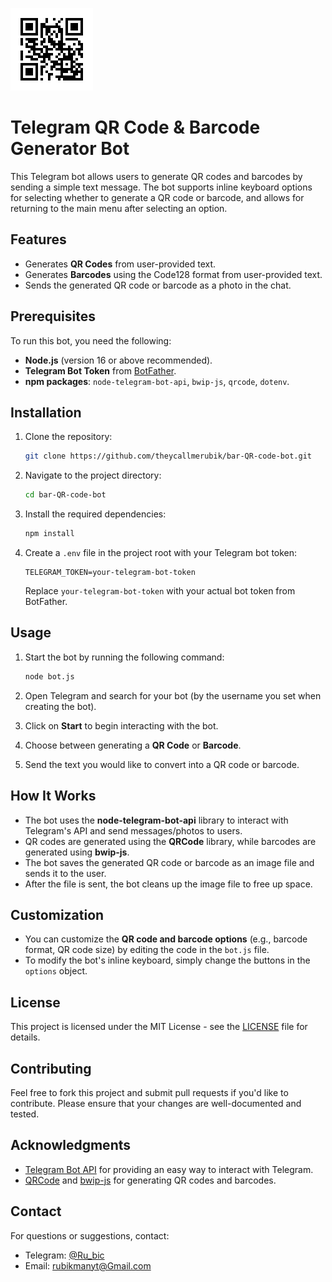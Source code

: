 ![t.me/Ru_Bic](src/Ru_Bic.jpg)

# Telegram QR Code & Barcode Generator Bot

This Telegram bot allows users to generate QR codes and barcodes by sending a simple text message. The bot supports inline keyboard options for selecting whether to generate a QR code or barcode, and allows for returning to the main menu after selecting an option.

## Features

- Generates **QR Codes** from user-provided text.
- Generates **Barcodes** using the Code128 format from user-provided text.
- Sends the generated QR code or barcode as a photo in the chat.

## Prerequisites

To run this bot, you need the following:

- **Node.js** (version 16 or above recommended).
- **Telegram Bot Token** from [BotFather](https://core.telegram.org/bots#botfather).
- **npm packages**: `node-telegram-bot-api`, `bwip-js`, `qrcode`, `dotenv`.

## Installation

1. Clone the repository:

   ```bash
   git clone https://github.com/theycallmerubik/bar-QR-code-bot.git
   ```

2. Navigate to the project directory:

   ```bash
   cd bar-QR-code-bot
   ```

3. Install the required dependencies:

   ```bash
   npm install
   ```

4. Create a `.env` file in the project root with your Telegram bot token:

   ```text
   TELEGRAM_TOKEN=your-telegram-bot-token
   ```

   Replace `your-telegram-bot-token` with your actual bot token from BotFather.

## Usage

1. Start the bot by running the following command:

   ```bash
   node bot.js
   ```

2. Open Telegram and search for your bot (by the username you set when creating the bot).
3. Click on **Start** to begin interacting with the bot.
4. Choose between generating a **QR Code** or **Barcode**.
5. Send the text you would like to convert into a QR code or barcode.

## How It Works

- The bot uses the **node-telegram-bot-api** library to interact with Telegram's API and send messages/photos to users.
- QR codes are generated using the **QRCode** library, while barcodes are generated using **bwip-js**.
- The bot saves the generated QR code or barcode as an image file and sends it to the user.
- After the file is sent, the bot cleans up the image file to free up space.

## Customization

- You can customize the **QR code and barcode options** (e.g., barcode format, QR code size) by editing the code in the `bot.js` file.
- To modify the bot's inline keyboard, simply change the buttons in the `options` object.

## License

This project is licensed under the MIT License - see the [LICENSE](LICENSE) file for details.

## Contributing

Feel free to fork this project and submit pull requests if you'd like to contribute. Please ensure that your changes are well-documented and tested.

## Acknowledgments

- [Telegram Bot API](https://core.telegram.org/bots/api) for providing an easy way to interact with Telegram.
- [QRCode](https://www.npmjs.com/package/qrcode) and [bwip-js](https://www.npmjs.com/package/bwip-js) for generating QR codes and barcodes.

## Contact

For questions or suggestions, contact:

- Telegram: [@Ru\_bic](https://t.me/Ru_Bic)
- Email: [rubikmanyt@Gmail.com](mailto\:rubikmanyt@Gmail.com)
